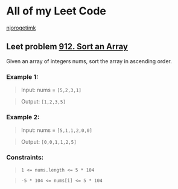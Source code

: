 # All of my Leet Code

[njorogetimk](https://leetcode.com/njorogetimk/)

## Leet problem [912. Sort an Array](https://leetcode.com/problems/sort-an-array/)

Given an array of integers nums, sort the array in ascending order.

### Example 1:

> Input: nums = `[5,2,3,1]`

> Output: `[1,2,3,5]`

### Example 2:

> Input: nums = `[5,1,1,2,0,0]`

> Output: `[0,0,1,1,2,5]`

### Constraints:

> `1 <= nums.length <= 5 * 104`

> `-5 * 104 <= nums[i] <= 5 * 104`
